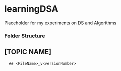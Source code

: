 # learningDSA
Placeholder for my experiments on DS and Algorithms


### Folder Structure
## [TOPIC NAME]
      ## <FileName>_v<versionNumber>
